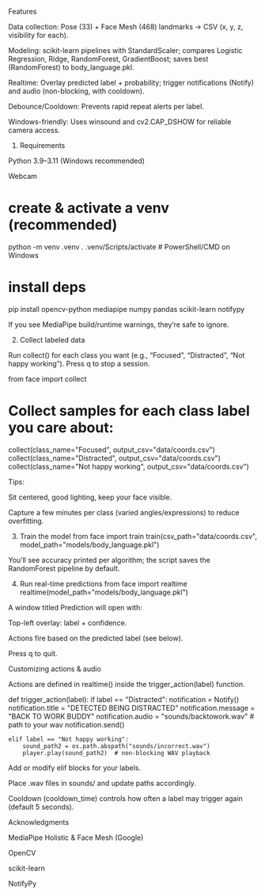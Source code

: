 Features

Data collection: Pose (33) + Face Mesh (468) landmarks → CSV (x, y, z, visibility for each).

Modeling: scikit-learn pipelines with StandardScaler; compares Logistic Regression, Ridge, RandomForest, GradientBoost; saves best (RandomForest) to body_language.pkl.

Realtime: Overlay predicted label + probability; trigger notifications (Notify) and audio (non-blocking, with cooldown).

Debounce/Cooldown: Prevents rapid repeat alerts per label.

Windows-friendly: Uses winsound and cv2.CAP_DSHOW for reliable camera access.

1) Requirements

Python 3.9–3.11 (Windows recommended)

Webcam

# create & activate a venv (recommended)
python -m venv .venv
. .venv/Scripts/activate   # PowerShell/CMD on Windows

# install deps
pip install opencv-python mediapipe numpy pandas scikit-learn notifypy


If you see MediaPipe build/runtime warnings, they’re safe to ignore.


2) Collect labeled data

Run collect() for each class you want (e.g., “Focused”, “Distracted”, “Not happy working”). Press q to stop a session.

from face import collect

# Collect samples for each class label you care about:
collect(class_name="Focused",     output_csv="data/coords.csv")
collect(class_name="Distracted",  output_csv="data/coords.csv")
collect(class_name="Not happy working", output_csv="data/coords.csv")

Tips:

Sit centered, good lighting, keep your face visible.

Capture a few minutes per class (varied angles/expressions) to reduce overfitting.

3) Train the model
from face import train
train(csv_path="data/coords.csv", model_path="models/body_language.pkl")


You’ll see accuracy printed per algorithm; the script saves the RandomForest pipeline by default.

4) Run real-time predictions
from face import realtime
realtime(model_path="models/body_language.pkl")


A window titled Prediction will open with:

Top-left overlay: label + confidence.

Actions fire based on the predicted label (see below).

Press q to quit.

Customizing actions & audio

Actions are defined in realtime() inside the trigger_action(label) function.

def trigger_action(label):
    if label == "Distracted":
        notification = Notify()
        notification.title = "DETECTED BEING DISTRACTED"
        notification.message = "BACK TO WORK BUDDY"
        notification.audio = "sounds/backtowork.wav"  # path to your wav
        notification.send()

    elif label == "Not happy working":
        sound_path2 = os.path.abspath("sounds/incorrect.wav")
        player.play(sound_path2)  # non-blocking WAV playback


Add or modify elif blocks for your labels.

Place .wav files in sounds/ and update paths accordingly.

Cooldown (cooldown_time) controls how often a label may trigger again (default 5 seconds).




Acknowledgments

MediaPipe Holistic & Face Mesh (Google)

OpenCV

scikit-learn

NotifyPy
